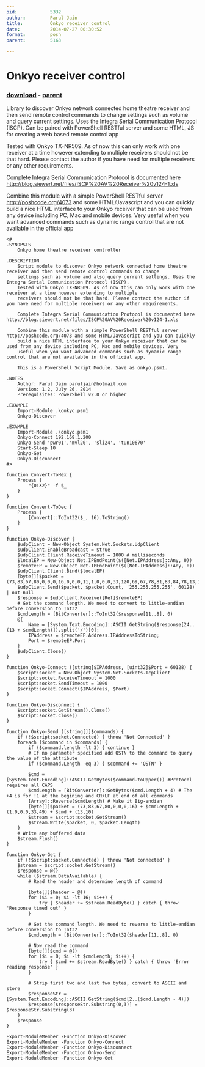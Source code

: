 ```yaml
---
pid:            5332
author:         Parul Jain
title:          Onkyo receiver control
date:           2014-07-27 00:30:52
format:         posh
parent:         5163

---
```


# Onkyo receiver control

### [download](Scripts\5332.ps1) - [parent](Scripts\5163.md)

Library to discover Onkyo network connected home theatre receiver and then send remote control commands to change settings such as volume and query current settings. Uses the Integra Serial Communication Protocol (ISCP). Can be paired with PowerShell RESTful server and some HTML, JS for creating a web based remote control app

Tested with Onkyo TX-NR509. As of now this can only work with one receiver at a time however extending to multiple receivers should not be that hard. Please contact the author if you have need for multiple receivers or any other requirements.
    
Complete Integra Serial Communication Protocol is documented here http://blog.siewert.net/files/ISCP%20AV%20Receiver%20v124-1.xls

Combine this module with a simple PowerShell RESTful server http://poshcode.org/4073 and some HTML/Javascript and you can quickly build a nice HTML interface to your Onkyo receiver that can be used from any device including PC, Mac and mobile devices. Very useful when you want advanced commands such as dynamic range control that are not available in the official app

```posh
<#
.SYNOPSIS
    Onkyo home theatre receiver controller

.DESCRIPTION
    Script module to discover Onkyo network connected home theatre receiver and then send remote control commands to change
    settings such as volume and also query current settings. Uses the Integra Serial Communication Protocol (ISCP).
    Tested with Onkyo TX-NR509. As of now this can only work with one receiver at a time however extending to multiple
    receivers should not be that hard. Please contact the author if you have need for multiple receivers or any other requirements.
    
    Complete Integra Serial Communication Protocol is documented here http://blog.siewert.net/files/ISCP%20AV%20Receiver%20v124-1.xls

    Combine this module with a simple PowerShell RESTful server http://poshcode.org/4073 and some HTML/Javascript and you can quickly
    build a nice HTML interface to your Onkyo receiver that can be used from any device including PC, Mac and mobile devices. Very
    useful when you want advanced commands such as dynamic range control that are not available in the official app.

    This is a PowerShell Script Module. Save as onkyo.psm1.

.NOTES
    Author: Parul Jain paruljain@hotmail.com
    Version: 1.2, July 26, 2014
    Prerequisites: PowerShell v2.0 or higher

.EXAMPLE
    Import-Module .\onkyo.psm1
    Onkyo-Discover

.EXAMPLE
    Import-Module .\onkyo.psm1
    Onkyo-Connect 192.168.1.200
    Onkyo-Send 'pwr01','mvl20', 'sli24', 'tun10670'
    Start-Sleep 10
    Onkyo-Get
    Onkyo-Disconnect
#>

function Convert-ToHex {
    Process {
        "{0:X2}" -f $_
    }
}

function Convert-ToDec {
    Process {
        [Convert]::ToInt32($_, 16).ToString()
    }
}

function Onkyo-Discover {
    $udpClient = New-Object System.Net.Sockets.UdpClient
    $udpClient.EnableBroadcast = $true
    $udpClient.Client.ReceiveTimeout = 1000 # milliseconds
    $localEP = New-Object Net.IPEndPoint($([Net.IPAddress]::Any, 0))
    $remoteEP = New-Object Net.IPEndPoint($([Net.IPAddress]::Any, 0))
    $udpClient.Client.Bind($localEP)
    [byte[]]$packet = (73,83,67,80,0,0,0,16,0,0,0,11,1,0,0,0,33,120,69,67,78,81,83,84,78,13,10)
    $udpClient.Send($packet, $packet.Count, '255.255.255.255', 60128) | out-null
    $response = $udpClient.Receive([Ref]$remoteEP)
    # Get the command length. We need to convert to little-endian before conversion to Int32
    $cmdLength = [BitConverter]::ToInt32($response[11..8], 0)
    @{
        Name = [System.Text.Encoding]::ASCII.GetString($response[24..(13 + $cmdLength)]).split('/')[0];
        IPAddress = $remoteEP.Address.IPAddressToString;
        Port = $remoteEP.Port
    }
    $udpClient.Close()
}

function Onkyo-Connect ([string]$IPAddress, [uint32]$Port = 60128) {
    $script:socket = New-Object System.Net.Sockets.TcpClient
    $script:socket.ReceiveTimeout = 1000
    $script:socket.SendTimeout = 1000
    $script:socket.Connect($IPAddress, $Port)
}

function Onkyo-Disconnect {
    $script:socket.GetStream().Close()
    $script:socket.Close()
}

function Onkyo-Send ([string[]]$commands) {
    if (!$script:socket.Connected) { throw 'Not Connected' }
    foreach ($command in $commands) {
        if ($command.length -lt 3) { continue }
        # If no parameter specified add QSTN to the command to query the value of the attribute
        if ($command.Length -eq 3) { $command += 'QSTN' }

        $cmd = [System.Text.Encoding]::ASCII.GetBytes($command.toUpper()) #Protocol requires all CAPS
        $cmdLength = [BitConverter]::GetBytes($cmd.Length + 4) # The +4 is for !1 at the begining and CR+LF at end of all commands
        [Array]::Reverse($cmdLength) # Make it Big-endian
        [byte[]]$packet = (73,83,67,80,0,0,0,16) + $cmdLength + (1,0,0,0,33,49) + $cmd + (13,10)
        $stream = $script:socket.GetStream()
        $stream.Write($packet, 0, $packet.Length)
    }
    # Write any buffered data
    $stream.Flush()
}

function Onkyo-Get {
    if (!$script:socket.Connected) { throw 'Not connected' }
    $stream = $script:socket.GetStream()
    $response = @{}
    while ($stream.DataAvailable) {
        # Read the header and determine length of command

        [byte[]]$header = @()
        for ($i = 0; $i -lt 16; $i++) {
            try { $header += $stream.ReadByte() } catch { throw 'Response timed out' }
        }
    
        # Get the command length. We need to reverse to little-endian before conversion to Int32
        $cmdLength = [BitConverter]::ToInt32($header[11..8], 0)
    
        # Now read the command
        [byte[]]$cmd = @()
        for ($i = 0; $i -lt $cmdLength; $i++) {
            try { $cmd += $stream.ReadByte() } catch { throw 'Error reading response' }
        }

        # Strip first two and last two bytes, convert to ASCII and store
        $responseStr = [System.Text.Encoding]::ASCII.GetString($cmd[2..($cmd.Length - 4)])
        $response[$responseStr.Substring(0,3)] = $responseStr.Substring(3)
    }
    $response
}

Export-ModuleMember -Function Onkyo-Discover
Export-ModuleMember -Function Onkyo-Connect
Export-ModuleMember -Function Onkyo-Disconnect
Export-ModuleMember -Function Onkyo-Send
Export-ModuleMember -Function Onkyo-Get

```
